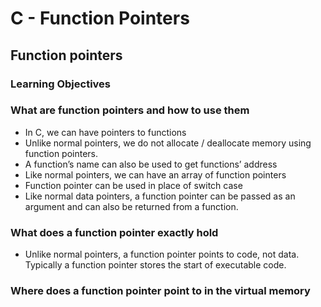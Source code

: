 # C - Function Pointers

## Function pointers

### **Learning Objectives**

### What are function pointers and how to use them
- In C, we can have pointers to functions
- Unlike normal pointers, we do not allocate / deallocate memory using function pointers.
- A function’s name can also be used to get functions’ address
- Like normal pointers, we can have an array of function pointers
- Function pointer can be used in place of switch case 
- Like normal data pointers, a function pointer can be passed as an argument and can also be returned from a function.

### What does a function pointer exactly hold
- Unlike normal pointers, a function pointer points to code, not data. Typically a function pointer stores the start of executable code.

### Where does a function pointer point to in the virtual memory
